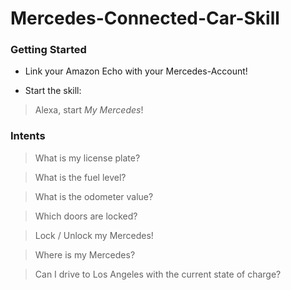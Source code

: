 # Mercedes-Connected-Car-Skill

### Getting Started

* Link your Amazon Echo with your Mercedes-Account!

* Start the skill:

> Alexa, start *My Mercedes*!

### Intents
> What is my license plate?

> What is the fuel level?

> What is the odometer value?

> Which doors are locked?

> Lock / Unlock my Mercedes!

> Where is my Mercedes?

> Can I drive to Los Angeles with the current state of charge?